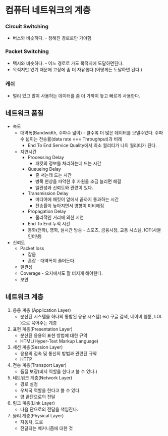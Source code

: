 # 컴퓨터 네트워크의 계층

### Circuit Switching

- 버스와 비슷하다. - 정해진 경로로만 가야함

### Packet Switching

- 택시와 비슷하다. - 어느 경로로 가도 목적지에 도달하면된다.
- 목적지만 있기 때문에 고장에 좀 더 자유롭다.(어떻게든 도달하면 된다.)

### 캐쉬

- 멀리 있고 많이 사용하는 데이터를 좀 더 가까이 놓고 빠르게 사용한다.

## 네트워크 품질

- 속도
  - 대역폭(Bandwidth, 주파수 넓이) - 클수록 더 많은 데이터를 보낼수있다. 주파수 넓이는 전송률(data rate === Throughput)과 비례
    - End To End Service Quality에서 최소 퀄리티가 나의 퀄리티가 된다.
  - 지연시간
    - Processing Delay
      - 패킷의 정보를 처리하는데 드는 시간
    - Queueing Delay
      - 줄 서는데 드는 시간
      - 병목 현상을 파악한 후 자원을 조금 늘리면 해결
      - 일관성과 신뢰도와 관련이 있다.
    - Transmission Delay
      - 미디어에 패킷이 앞에서 끝까지 통과하는 시간
      - 전송률이 높아지면서 영향이 미비해짐
    - Propagation Delay
      - 물리적인 거리에 의한 지연
    - End To End 누적 시간
    - 통화(전화), 영화, 실시간 방송 - 스포츠, 금융시장, 교통 시스템, IOT(사물 인터넷)
- 신뢰도
  - Packet loss
    - 잡음
    - 혼잡 - 대역폭이 줄어든다.
  - 일관성
  - Coverage - 오지에서도 잘 터지게 해야한다.
  - 보안

## 네트워크 계층

1. 응용 계층 (Application Layer)
   - 분산된 시스템을 하나의 통합된 응용 시스템( ex) 구글 검색, 네이버 웹툰, LOL )으로 묶어주는 계층
2. 표현 계층(Presentation Layer)
   - 분산된 응용의 표현 방법에 대한 규약
   - HTML(Hyper-Text Markup Language)
3. 세션 계층(Session Layer)
   - 응용의 접속 및 통신의 방법과 관련된 규약
   - HTTP
4. 전송 계층(Transport Layer)
   - 품질 보장(비서 역할을 한다고 볼 수 있다.)
5. 네트워크 계층(Network Layer)
   - 경로 설정
   - 우체국 역할을 한다고 볼 수 있다.
   - 양 끝단으로의 전달
6. 링크 계층(Link Layer)
   - 다음 단으로의 전달을 책임진다.
7. 물리 계층(Physical Layer)
   - 자동차, 도로
   - 전달되는 메커니즘에 대한 것

